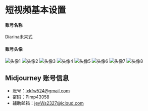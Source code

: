 # 短视频基本设置
#### 账号名称
Diarina未来式

#### 账号头像
![头像1](assets/images/head1.png)
![头像2](assets/images/head2.png)
![头像3](assets/images/head3.png)
![头像4](assets/images/head4.png)
![头像5](assets/images/head5.png)
![头像6](assets/images/head6.png)
![头像7](assets/images/head7.png)
![头像8](assets/images/head8.png)

## Midjourney 账号信息
- 账号：ixkfw524@gmail.com
- 密码：Plmp43058
- 辅助邮箱：jeyWs2327@icloud.com
